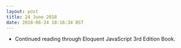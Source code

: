```yaml
---
layout: post
title: 24 June 2018 
date: 2018-06-24 18:16:34 BST
---
```

+ Continued reading through Eloquent JavaScript 3rd Edition Book.

